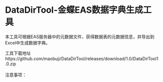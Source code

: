 DataDirTool-金蝶EAS数据字典生成工具
====

本工具可根据EAS服务器中的元数据文件，获得数据表的元数据信息，并导出到Excel中生成数据字典。</br>

工具下载地址https://github.com/maobuji/DataDirTool/releases/download/1.0/DataDirTool1.0.zip<br>
<br>
注意事项：</br>


